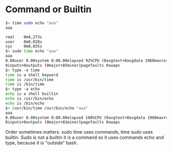 # Command or Builtin
```bash
$> time sudo echo "aaa"
aaa

real    0m4,273s
user    0m0,028s
sys     0m0,035s
$> sudo time echo "aaa"
aaa
0.00user 0.00system 0:00.00elapsed 92%CPU (0avgtext+0avgdata 1968maxresident)k
0inputs+0outputs (0major+85minor)pagefaults 0swaps
$> type -a time
time is a shell keyword
time is /usr/bin/time
time is /bin/time
$> type -a echo
echo is a shell builtin
echo is /usr/bin/echo
echo is /bin/echo
$> /usr/bin/time /usr/bin/echo "aaa"
aaa
0.00user 0.00system 0:00.00elapsed 100%CPU (0avgtext+0avgdata 1968maxresident)k
0inputs+0outputs (0major+81minor)pagefaults 0swaps
```
Order sometimes matters. sudo time uses commands, time sudo uses builtin. Sudo is not a builtin it is a command so it uses commands echo and type, because it is "outside" bash.
